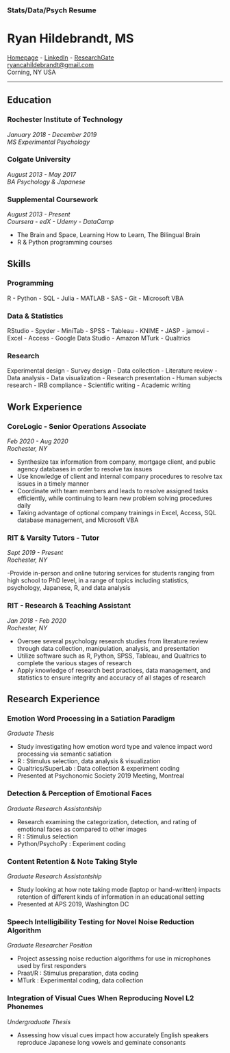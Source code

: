 ### Stats/Data/Psych Resume

# Ryan Hildebrandt, MS

[Homepage](https://github.com/ryancahildebrandt) - [LinkedIn](https://linkedin.com/in/rcah) - [ResearchGate](https://researchgate.net/profile/Ryan\_Hildebrandt)<br>
ryancahildebrandt@gmail.com<br>
Corning, NY USA<br>

---

## Education

### Rochester Institute of Technology

*January 2018 - December 2019*<br>
*MS Experimental Psychology*<br>

### Colgate University

*August 2013 - May 2017*<br>
*BA Psychology & Japanese*<br>

### Supplemental Coursework

*August 2013 - Present*<br>
*Coursera - edX - Udemy - DataCamp*<br>

- The Brain and Space, Learning How to Learn, The Bilingual Brain 
- R & Python programming courses

## Skills

### Programming

R - Python - SQL - Julia - MATLAB - SAS - Git - Microsoft VBA

### Data & Statistics

RStudio - Spyder - MiniTab - SPSS - Tableau - KNIME - JASP - jamovi - Excel - Access - Google Data Studio - Amazon MTurk - Qualtrics

### Research

Experimental design - Survey design - Data collection - Literature review - Data analysis - Data visualization - Research presentation - Human subjects research - IRB compliance - Scientific writing - Academic writing

## Work Experience

### CoreLogic - Senior Operations Associate

*Feb 2020 - Aug 2020*<br>
*Rochester, NY*<br>

- Synthesize tax information from company, mortgage client, and public agency databases in order to resolve tax issues
- Use knowledge of client and internal company procedures to resolve tax issues in a timely manner
- Coordinate with team members and leads to resolve assigned tasks efficiently, while continuing to learn new problem solving procedures daily
- Taking advantage of optional company trainings in Excel, Access, SQL database management, and Microsoft VBA

### RIT & Varsity Tutors - Tutor

*Sept 2019 - Present*<br>
*Rochester, NY*<br>

-Provide in-person and online tutoring services for students ranging from high school to PhD level, in a range of topics including statistics, psychology, Japanese, R, and data analysis

### RIT - Research & Teaching Assistant

*Jan 2018 - Feb 2020*<br>
*Rochester, NY*<br>

- Oversee several psychology research studies from literature review through data collection, manipulation, analysis, and presentation
- Utilize software such as R, Python, SPSS, Tableau, and Qualtrics to complete the various stages of research
- Apply knowledge of research best practices, data management, and statistics to ensure integrity and accuracy of all stages of research

## Research Experience

### Emotion Word Processing in a Satiation Paradigm

*Graduate Thesis*<br>

- Study investigating how emotion word type and valence impact word processing via semantic satiation
- R : Stimulus selection, data analysis \& visualization
- Qualtrics/SuperLab : Data collection \& experiment coding
- Presented at Psychonomic Society 2019 Meeting, Montreal

### Detection & Perception of Emotional Faces

*Graduate Research Assistantship*<br>

- Research examining the categorization, detection, and rating of emotional faces as compared to other images
- R : Stimulus selection
- Python/PsychoPy : Experiment coding

### Content Retention & Note Taking Style

*Graduate Research Assistantship*<br>

- Study looking at how note taking mode (laptop or hand-written) impacts retention of different kinds of information in an educational setting
- Presented at APS 2019, Washington DC

### Speech Intelligibility Testing for Novel Noise Reduction Algorithm

*Graduate Researcher Position*<br>

- Project assessing noise reduction algorithms for use in microphones used by first responders
- Praat/R : Stimulus preparation, data coding
- MTurk : Experimental coding, data collection

### Integration of Visual Cues When Reproducing Novel L2 Phonemes

*Undergraduate Thesis*<br>

- Assessing how visual cues impact how accurately English speakers reproduce Japanese long vowels and geminate consonants

